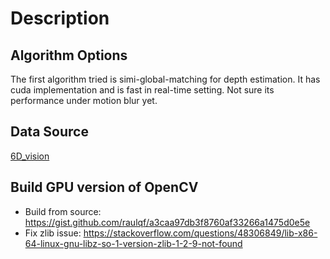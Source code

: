 # Description

## Algorithm Options
The first algorithm tried is simi-global-matching for depth estimation. It has cuda implementation and 
is fast in real-time setting. Not sure its performance under motion blur yet.

## Data Source
[6D_vision](http://www.6d-vision.com/scene-labeling)

## Build GPU version of OpenCV
* Build from source: https://gist.github.com/raulqf/a3caa97db3f8760af33266a1475d0e5e
* Fix zlib issue: https://stackoverflow.com/questions/48306849/lib-x86-64-linux-gnu-libz-so-1-version-zlib-1-2-9-not-found